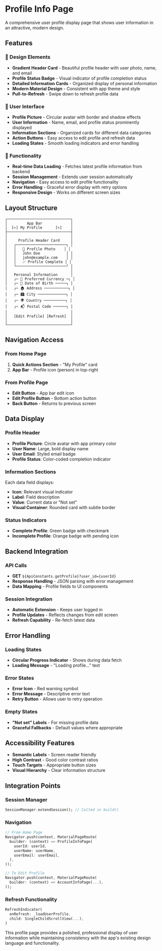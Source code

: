 # Profile Info Page

A comprehensive user profile display page that shows user information in an attractive, modern design.

## Features

### 🎨 Design Elements
- **Gradient Header Card** - Beautiful profile header with user photo, name, and email
- **Profile Status Badge** - Visual indicator of profile completion status
- **Detailed Information Cards** - Organized display of personal information
- **Modern Material Design** - Consistent with app theme and style
- **Pull-to-Refresh** - Swipe down to refresh profile data

### 📱 User Interface
- **Profile Picture** - Circular avatar with border and shadow effects
- **User Information** - Name, email, and profile status prominently displayed
- **Information Sections** - Organized cards for different data categories
- **Action Buttons** - Easy access to edit profile and refresh data
- **Loading States** - Smooth loading indicators and error handling

### 🔧 Functionality
- **Real-time Data Loading** - Fetches latest profile information from backend
- **Session Management** - Extends user session automatically
- **Navigation** - Easy access to edit profile functionality
- **Error Handling** - Graceful error display with retry options
- **Responsive Design** - Works on different screen sizes

## Layout Structure

```
┌─────────────────────────────┐
│         App Bar             │
│  [←] My Profile      [✎]    │
├─────────────────────────────┤
│                             │
│     Profile Header Card     │
│   ┌───────────────────────┐ │
│   │   🙂 Profile Photo    │ │
│   │   John Doe            │ │
│   │   john@example.com    │ │
│   │   ✅ Profile Complete │ │
│   └───────────────────────┘ │
│                             │
│   Personal Information      │
│   ┌─ 💱 Preferred Currency ─┐ │
│   ┌─ 🎂 Date of Birth ─────┐ │
│   ┌─ 🏠 Address ───────────┐ │
│   ┌─ 🏙️ City ─────────────┐ │
│   ┌─ 🌍 Country ──────────┐ │
│   ┌─ 📬 Postal Code ──────┐ │
│                             │
│   [Edit Profile] [Refresh]  │
│                             │
└─────────────────────────────┘
```

## Navigation Access

### From Home Page
1. **Quick Actions Section** - "My Profile" card
2. **App Bar** - Profile icon (person) in top-right

### From Profile Page
- **Edit Button** - App bar edit icon
- **Edit Profile Button** - Bottom action button
- **Back Button** - Returns to previous screen

## Data Display

### Profile Header
- **Profile Picture**: Circle avatar with app primary color
- **User Name**: Large, bold display name
- **User Email**: Styled email badge
- **Profile Status**: Color-coded completion indicator

### Information Sections
Each data field displays:
- **Icon**: Relevant visual indicator
- **Label**: Field description
- **Value**: Current data or "Not set"
- **Visual Container**: Rounded card with subtle border

### Status Indicators
- **Complete Profile**: Green badge with checkmark
- **Incomplete Profile**: Orange badge with pending icon

## Backend Integration

### API Calls
- **GET** `${ApiConstants.getProfile}?user_id={userId}`
- **Response Handling** - JSON parsing with error management
- **Data Mapping** - Profile fields to UI components

### Session Integration
- **Automatic Extension** - Keeps user logged in
- **Profile Updates** - Reflects changes from edit screen
- **Refresh Capability** - Re-fetch latest data

## Error Handling

### Loading States
- **Circular Progress Indicator** - Shows during data fetch
- **Loading Message** - "Loading profile..." text

### Error States
- **Error Icon** - Red warning symbol
- **Error Message** - Descriptive error text
- **Retry Button** - Allows user to retry operation

### Empty States
- **"Not set" Labels** - For missing profile data
- **Graceful Fallbacks** - Default values where appropriate

## Accessibility Features

- **Semantic Labels** - Screen reader friendly
- **High Contrast** - Good color contrast ratios
- **Touch Targets** - Appropriate button sizes
- **Visual Hierarchy** - Clear information structure

## Integration Points

### Session Manager
```dart
SessionManager.extendSession(); // Called in build()
```

### Navigation
```dart
// From Home Page
Navigator.push(context, MaterialPageRoute(
  builder: (context) => ProfileInfoPage(
    userId: userId,
    userName: userName, 
    userEmail: userEmail,
  ),
));

// To Edit Profile
Navigator.push(context, MaterialPageRoute(
  builder: (context) => AccountInfoPage(...),
));
```

### Refresh Functionality
```dart
RefreshIndicator(
  onRefresh: _loadUserProfile,
  child: SingleChildScrollView(...),
)
```

This profile page provides a polished, professional display of user information while maintaining consistency with the app's existing design language and functionality.
